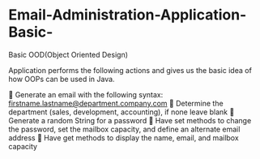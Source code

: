 # Email-Administration-Application-Basic-
Basic OOD(Object Oriented Design)

Application performs the following actions and gives us the basic idea of how OOPs can be used in Java.

 Generate an email with the following syntax: firstname.lastname@department.company.com
 Determine the department (sales, development, accounting), if none leave blank
 Generate a random String for a password
 Have set methods to change the password, set the mailbox capacity, and define an alternate
email address
 Have get methods to display the name, email, and mailbox capacity
